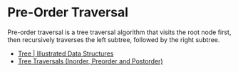 # Pre-Order Traversal

Pre-order traversal is a tree traversal algorithm that visits the root node first, then recursively traverses the left subtree, followed by the right subtree.

- [Tree | Illustrated Data Structures](https://www.youtube.com/watch?v=S2W3SXGPVyU)
- [Tree Traversals (Inorder, Preorder and Postorder)](https://www.geeksforgeeks.org/tree-traversals-inorder-preorder-and-postorder/)
